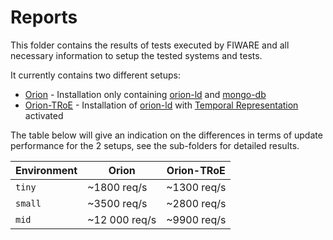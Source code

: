 # Reports

This folder contains the results of tests executed by FIWARE and all necessary information to setup the tested systems and tests.

It currently contains two different setups:

* [Orion](orion) - Installation only containing [orion-ld](https://github.com/FIWARE/context.Orion-LD) and [mongo-db](https://www.mongodb.com/)
* [Orion-TRoE](orion-troe) - Installation of [orion-ld](https://github.com/FIWARE/context.Orion-LD) with [Temporal Representation](https://github.com/FIWARE/context.Orion-LD/blob/develop/doc/manuals-ld/troe.md) activated

The table below will give an indication on the differences in terms of update performance for the 2 setups, see the sub-folders for detailed results.

|  Environment | Orion | Orion-TRoE |
| ----------------- | ---------------------- | ------------------------ |
| ```tiny``` |  ~1800 req/s | ~1300 req/s |
| ```small``` |  ~3500 req/s | ~2800 req/s |
| ```mid``` |  ~12 000 req/s | ~9900 req/s |
